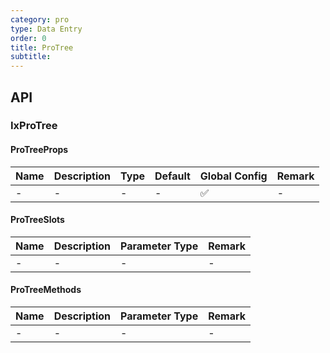 ```yaml
---
category: pro
type: Data Entry
order: 0
title: ProTree
subtitle:
---
```


## API

### IxProTree

#### ProTreeProps

| Name | Description | Type | Default | Global Config | Remark |
| --- | --- | --- | --- | --- | --- |
| - | - | - | - | ✅ | - |

#### ProTreeSlots

| Name | Description | Parameter Type | Remark |
| --- | --- | --- | --- |
| - | - | - | - |

#### ProTreeMethods

| Name | Description | Parameter Type | Remark |
| --- | --- | --- | --- |
| - | - | - | - |
